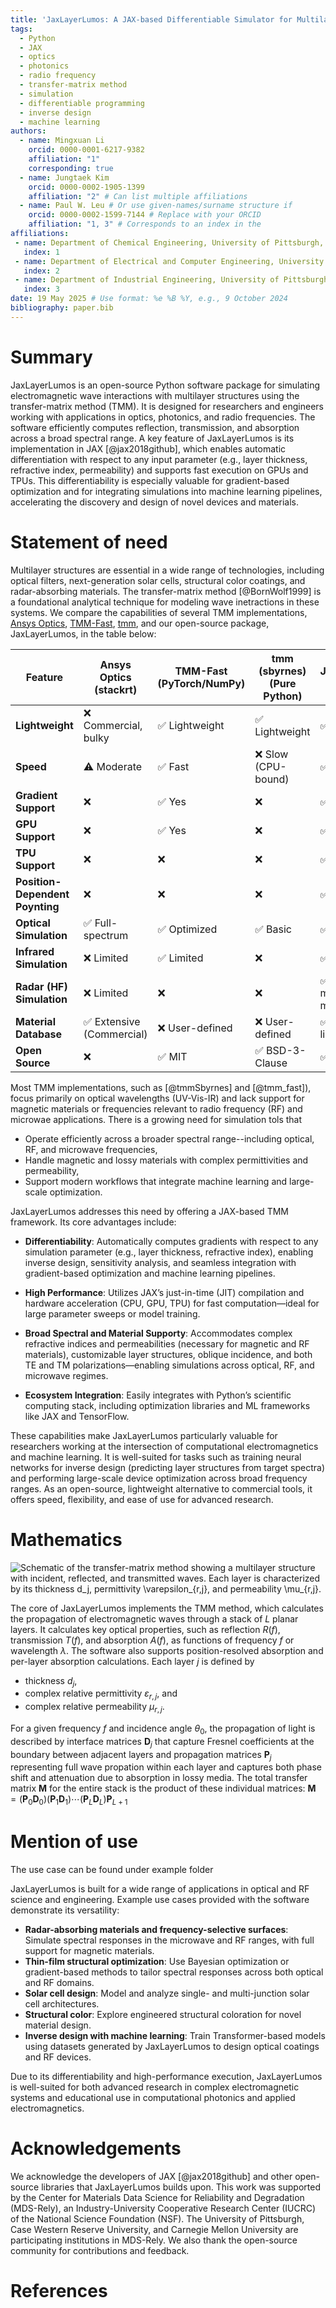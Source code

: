 ```yaml
---
title: 'JaxLayerLumos: A JAX-based Differentiable Simulator for Multilayer Optical/RF Structures'
tags:
  - Python
  - JAX
  - optics
  - photonics
  - radio frequency
  - transfer-matrix method
  - simulation
  - differentiable programming
  - inverse design
  - machine learning
authors:
  - name: Mingxuan Li
    orcid: 0000-0001-6217-9382
    affiliation: "1"
    corresponding: true
  - name: Jungtaek Kim
    orcid: 0000-0002-1905-1399
    affiliation: "2" # Can list multiple affiliations
  - name: Paul W. Leu # Or use given-names/surname structure if 
    orcid: 0000-0002-1599-7144 # Replace with your ORCID
    affiliation: "1, 3" # Corresponds to an index in the
affiliations:
 - name: Department of Chemical Engineering, University of Pittsburgh, Pittsburgh, PA 15261, USA
   index: 1
 - name: Department of Electrical and Computer Engineering, University of Wisconsin–Madison, Madison, WI 53706, USA
   index: 2
 - name: Department of Industrial Engineering, University of Pittsburgh, Pittsburgh, PA 15261, USA
   index: 3
date: 19 May 2025 # Use format: %e %B %Y, e.g., 9 October 2024
bibliography: paper.bib
---
```


# Summary
JaxLayerLumos is an open-source Python software package for simulating electromagnetic wave interactions with multilayer structures using the transfer-matrix method (TMM). It is designed for researchers and engineers working with applications in optics, photonics, and radio frequencies.  The software efficiently computes  reflection, transmission, and absorption across a broad spectral range. A key feature of JaxLayerLumos is its implementation in JAX [@jax2018github], which enables automatic differentiation with respect to any input parameter (e.g., layer thickness, refractive index, permeability) and supports fast execution on GPUs and TPUs. This differentiability is especially valuable for gradient-based optimization and for integrating simulations into machine learning pipelines, accelerating the discovery and design of novel devices and materials.

# Statement of need

Multilayer structures are essential in a wide range of technologies, including optical filters, next-generation solar cells, structural color coatings, and radar-absorbing materials. The transfer-matrix method [@BornWolf1999] is a foundational analytical technique for modeling wave inetractions in these systems. We compare the capabilities of several TMM implementations,
[Ansys Optics](https://www.ansys.com/products/optics), [TMM-Fast](https://github.com/MLResearchAtOSRAM/tmm_fast), [tmm](https://github.com/sbyrnes321/tmm), and our open-source package, JaxLayerLumos, 
in the table below:

| Feature | Ansys Optics (stackrt) | TMM-Fast (PyTorch/NumPy) | tmm (sbyrnes) (Pure Python) | JaxLayerLumos (Jax) |
|-----|-----|-----|-----|-----|
| **Lightweight** | ❌ Commercial, bulky | ✅ Lightweight | ✅ Lightweight | ✅ Lightweight |
| **Speed** | ⚠️ Moderate | ✅ Fast  | ❌ Slow (CPU-bound) | ✅ Fast |
| **Gradient Support** | ❌ | ✅ Yes | ❌ | ✅ Yes |
| **GPU Support** | ❌ | ✅ Yes | ❌ | ✅ Yes |  
| **TPU Support** | ❌                               | ❌                        | ❌                  | ✅ Yes         |  
| **Position-Dependent Poynting** | ❌                  | ❌                        | ❌                  | ✅  Supported                        
| **Optical Simulation** | ✅ Full-spectrum                 | ✅ Optimized              | ✅ Basic            | ✅ User-defined          |  
| **Infrared Simulation** | ❌ Limited                       | ✅ Limited                | ❌                 | ✅ User-defined          |  
| **Radar (HF) Simulation** | ❌ Limited                       | ❌                        | ❌                 | ✅ Includes magnetic materials |  
| **Material Database** | ✅ Extensive (Commercial)        | ❌ User-defined           | ❌ User-defined     | ✅ Growing library       |  
| **Open Source** | ❌                               | ✅ MIT                    | ✅ BSD-3-Clause     | ✅ MIT                   |  


Most TMM implementations, such as [@tmmSbyrnes] and [@tmm_fast]), focus primarily on optical wavelengths (UV-Vis-IR) and lack support for magnetic materials or frequencies relevant to radio frequency (RF) and microwae applications.  There is a growing need for simulation tols that 
* Operate efficiently across a broader spectral range--including optical, RF, and microwave frequencies,
* Handle magnetic and lossy materials with complex permittivities and permeability,
* Support modern workflows that integrate machine learning and large-scale optimization.  

JaxLayerLumos addresses this need by offering a JAX-based TMM framework. Its core advantages include:

* **Differentiability**: Automatically computes gradients with respect to any simulation parameter (e.g., layer thickness, refractive index), enabling inverse design, sensitivity analysis, and seamless integration with gradient-based optimization and machine learning pipelines.

* **High Performance**: Utilizes JAX’s just-in-time (JIT) compilation and hardware acceleration (CPU, GPU, TPU) for fast computation—ideal for large parameter sweeps or model training.

* **Broad Spectral and Material Supporty**: Accommodates complex refractive indices and permeabilities (necessary for magnetic and RF materials), customizable layer structures, oblique incidence, and both TE and TM polarizations—enabling simulations across optical, RF, and microwave regimes.

* **Ecosystem Integration**: Easily integrates with Python’s scientific computing stack, including optimization libraries and ML frameworks like JAX and TensorFlow.

These capabilities make JaxLayerLumos particularly valuable for researchers working at the intersection of computational electromagnetics and machine learning. It is well-suited for tasks such as training neural networks for inverse design (predicting layer structures from target spectra) and performing large-scale device optimization across broad frequency ranges. As an open-source, lightweight alternative to commercial tools, it offers speed, flexibility, and ease of use for advanced research.

# Mathematics

<!-- Add Figure showing schematic -->
![Schematic of the transfer-matrix method showing a multilayer structure with incident, reflected, and transmitted waves. Each layer is characterized by its thickness $d_j$, permittivity $\varepsilon_{r,j}$, and permeability $\mu_{r,j}$.](assets/TMM.png)

The core of JaxLayerLumos implements the TMM method, which calculates the propagation of electromagnetic waves through a stack of $L$ planar layers.  It calculates key optical properties, such as reflection $R(f)$, transmission $T(f)$, and absorption $A(f)$, as functions of frequency $f$ or wavelength $\lambda$.  The software also supports position-resolved absorption and per-layer absorption calculations. Each layer $j$ is defined by 
* thickness $d_j$,
* complex relative permittivity $\varepsilon_{r,j}$, and
* complex relative permeability $\mu_{r,j}$.
  
For a given frequency $f$ and incidence angle $\theta_0$, the propagation of light is described by interface matrices $\mathbf{D}_j$ 
that capture Fresnel coefficients at the boundary between adjacent layers and propagation matrices $\mathbf{P}_j$ representing full wave propation within each layer and captures both phase shift and attenuation due to absorption in lossy media.  The total transfer matrix $\mathbf{M}$ for the entire stack is the product of these individual matrices:
$\mathbf{M}=(\mathbf{P}_0\mathbf{D}_0)(\mathbf{P}_1\mathbf{D}_1)\cdots(\mathbf{P}_L\mathbf{D}_L)\mathbf{P}_{L+1}$
<!--$\mathbf{M}=(\mathbf{P}_0\mathbf{D}_0)(\mathbf{P}_1\mathbf{D}_1)\cdots(\mathbf{P}_{L}\mathbf{D}_{L})\mathbf{P}_{L+1}$-->

<!-- From the elements of $\mathbf{M}$, the complex reflection $r$ and transmission $t$ amplitudes are calculated, from which $R = |r|^2$ and $T = |t|^2 \times \text{factor}$ (where factor accounts for impedance and angles of incident/exit media) are derived. -->
<!-- JaxLayerLumos uses `lax.associative_scan` in JAX for efficient parallel computation of the matrix product. Is this that important?-->

# Mention of use
<!-- Add Figuer showing applications -->
The use case can be found under example folder 

JaxLayerLumos is built for a wide range of applications in optical and RF science and engineering. Example use cases provided with the software demonstrate its versatility:

* **Radar-absorbing materials and frequency-selective surfaces**: Simulate spectral responses in the microwave and RF ranges, with full support for magnetic materials.
* **Thin-film structural optimization**: Use Bayesian optimization or gradient-based methods to tailor spectral responses across both optical and RF domains.
* **Solar cell design**: Model and analyze single- and multi-junction solar cell architectures.
* **Structural color**: Explore engineered structural coloration for novel material design.
* **Inverse design with machine learning**: Train Transformer-based models using datasets generated by JaxLayerLumos to design optical coatings and RF devices.

Due to its differentiability and high-performance execution, JaxLayerLumos is well-suited for both advanced research in complex electromagnetic systems and educational use in computational photonics and applied electromagnetics.


# Acknowledgements

We acknowledge the developers of JAX [@jax2018github] and other open-source libraries that JaxLayerLumos builds upon. This work was supported by the Center for Materials Data Science for Reliability and Degradation (MDS-Rely), an Industry-University Cooperative Research Center (IUCRC) of the National Science Foundation (NSF). The University of Pittsburgh, Case Western Reserve University, and Carnegie Mellon University are participating institutions in MDS-Rely. We also thank the open-source community for contributions and feedback.

# References
